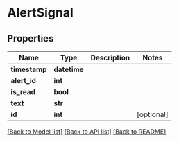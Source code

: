 # AlertSignal

## Properties
Name | Type | Description | Notes
------------ | ------------- | ------------- | -------------
**timestamp** | **datetime** |  | 
**alert_id** | **int** |  | 
**is_read** | **bool** |  | 
**text** | **str** |  | 
**id** | **int** |  | [optional] 

[[Back to Model list]](../README.md#documentation-for-models) [[Back to API list]](../README.md#documentation-for-api-endpoints) [[Back to README]](../README.md)



